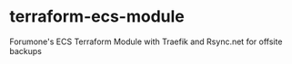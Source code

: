 # terraform-ecs-module
Forumone's ECS Terraform Module with Traefik and Rsync.net for offsite backups
